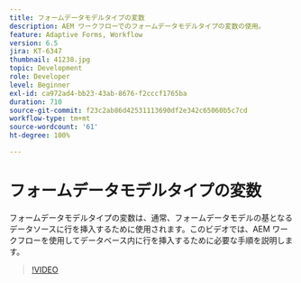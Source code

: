 ```yaml
---
title: フォームデータモデルタイプの変数
description: AEM ワークフローでのフォームデータモデルタイプの変数の使用。
feature: Adaptive Forms, Workflow
version: 6.5
jira: KT-6347
thumbnail: 41238.jpg
topic: Development
role: Developer
level: Beginner
exl-id: ca972ad4-bb23-43ab-8676-f2cccf1765ba
duration: 710
source-git-commit: f23c2ab86d42531113690df2e342c65060b5c7cd
workflow-type: tm+mt
source-wordcount: '61'
ht-degree: 100%

---
```


# フォームデータモデルタイプの変数

フォームデータモデルタイプの変数は、通常、フォームデータモデルの基となるデータソースに行を挿入するために使用されます。このビデオでは、AEM ワークフローを使用してデータベース内に行を挿入するために必要な手順を説明します。



>[!VIDEO](https://video.tv.adobe.com/v/41238?quality=12&learn=on)
